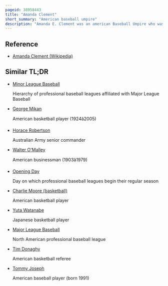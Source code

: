 ```yaml
---
pageid: 38958443
title: "Amanda Clement"
short_summary: "American baseball umpire"
description: "Amanda E. Clement was an american Baseball Umpire who was the first Woman paid to referee a Game and may also have been the first Woman to referee a high School Basketball Game. Clement served as an Umpire on a regular Basis for six Years and occasionally served for several Decades after. An accomplished Athlete in multiple Disciplines, Clement competed in Baseball, Basketball, Track, Gymnastics, and Tennis, and has been attributed World Records in Shot Put, Sprinting, Hurdling, and Baseball."
---
```


## Reference

- [Amanda Clement (Wikipedia)](https://en.wikipedia.org/?curid=38958443)

## Similar TL;DR

- [Minor League Baseball](/tldr/en/minor-league-baseball)

  Hierarchy of professional baseball leagues affiliated with Major League Baseball

- [George Mikan](/tldr/en/george-mikan)

  American basketball player (1924â2005)

- [Horace Robertson](/tldr/en/horace-robertson)

  Australian Army senior commander

- [Walter O'Malley](/tldr/en/walter-omalley)

  American businessman (1903â1979)

- [Opening Day](/tldr/en/opening-day)

  Day on which professional baseball leagues begin their regular season

- [Charlie Moore (basketball)](/tldr/en/charlie-moore-basketball)

  American basketball player

- [Yuta Watanabe](/tldr/en/yuta-watanabe)

  Japanese basketball player

- [Major League Baseball](/tldr/en/major-league-baseball)

  North American professional baseball league

- [Tim Donaghy](/tldr/en/tim-donaghy)

  American basketball referee

- [Tommy Joseph](/tldr/en/tommy-joseph)

  American baseball player (born 1991)
